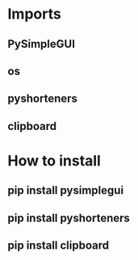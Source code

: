 
# Imports

##  PySimpleGUI
##  os
##  pyshorteners
##  clipboard

# How to install 

## pip install pysimplegui 
## pip install pyshorteners
## pip install clipboard